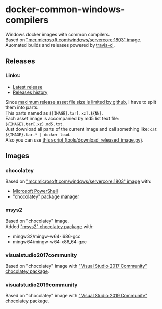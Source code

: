 # docker-common-windows-compilers
Windows docker images with common compilers.<br/>
Based on ["mcr.microsoft.com/windows/servercore:1803" image](https://hub.docker.com/_/microsoft-windows-servercore).<br/>
Auomated builds and releases powered by [travis-ci](https://travis-ci.org/p5-vbnekit/docker-common-windows-compilers).

## Releases

### Links:
- [Latest release](../../releases/latest)
- [Releases history](../../releases)

Since [maximum release asset file size is limited by github](https://help.github.com/en/articles/about-releases#limitations-on-binary-files), I have to split them into parts.<br/>
This parts named as `${IMAGE}.tar[.xz].${NN}`.<br/>
Each asset image is accompanied by md5 list text file: `${IMAGE}.tar[.xz].md5.txt`.<br/>
Just download all parts of the current image and call something like: `cat ${IMAGE}.tar.* | docker load`.<br/>
Also you can use [this script (tools/download_released_image.py)](tools/download_released_image.py).<br/>

## Images

### chocolatey
Based on ["mcr.microsoft.com/windows/servercore:1803" image](https://hub.docker.com/_/microsoft-windows-servercore) with:
- [Microsoft PowerShell](https://github.com/PowerShell/PowerShell-Docker/blob/master/release/stable/servercore/docker/Dockerfile)
- ["chocolatey" package manager](https://chocolatey.org)

### msys2
Based on "chocolatey" image.<br/>
Added ["msys2" chocolatey package](https://chocolatey.org/packages/msys2) with:
- mingw32/mingw-w64-i686-gcc
- mingw64/mingw-w64-x86_64-gcc

### visualstudio2017community
Based on "chocolatey" image with ["Visual Studio 2017 Community" chocolatey package](https://chocolatey.org/packages/VisualStudio2017Community).

### visualstudio2019community
Based on "chocolatey" image with ["Visual Studio 2019 Community" chocolatey package](https://chocolatey.org/packages/VisualStudio2019Community).
